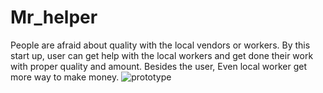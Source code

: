 # Mr_helper
People  are afraid about quality with the local vendors or workers. By this start up, user can get help with the local workers and get done their work with proper quality and amount. Besides the user, Even local worker get more way to make money.
![prototype](https://user-images.githubusercontent.com/67854912/213611159-a834d966-4307-4a9f-975c-270d4d392e04.png)
